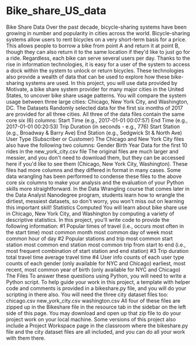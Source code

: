 # Bike_share_US_data
Bike Share Data Over the past decade, bicycle-sharing systems have been growing in number and popularity in cities across the world. Bicycle-sharing systems allow users to rent bicycles on a very short-term basis for a price. This allows people to borrow a bike from point A and return it at point B, though they can also return it to the same location if they'd like to just go for a ride. Regardless, each bike can serve several users per day.  Thanks to the rise in information technologies, it is easy for a user of the system to access a dock within the system to unlock or return bicycles. These technologies also provide a wealth of data that can be used to explore how these bike-sharing systems are used.  In this project, you will use data provided by Motivate, a bike share system provider for many major cities in the United States, to uncover bike share usage patterns. You will compare the system usage between three large cities: Chicago, New York City, and Washington, DC.  The Datasets Randomly selected data for the first six months of 2017 are provided for all three cities. All three of the data files contain the same core six (6) columns:  Start Time (e.g., 2017-01-01 00:07:57) End Time (e.g., 2017-01-01 00:20:53) Trip Duration (in seconds - e.g., 776) Start Station (e.g., Broadway &amp; Barry Ave) End Station (e.g., Sedgwick St &amp; North Ave) User Type (Subscriber or Customer) The Chicago and New York City files also have the following two columns:  Gender Birth Year  Data for the first 10 rides in the new_york_city.csv file  The original files are much larger and messier, and you don't need to download them, but they can be accessed here if you'd like to see them (Chicago, New York City, Washington). These files had more columns and they differed in format in many cases. Some data wrangling has been performed to condense these files to the above core six columns to make your analysis and the evaluation of your Python skills more straightforward. In the Data Wrangling course that comes later in the Data Analyst Nanodegree program, students learn how to wrangle the dirtiest, messiest datasets, so don't worry, you won't miss out on learning this important skill!  Statistics Computed You will learn about bike share use in Chicago, New York City, and Washington by computing a variety of descriptive statistics. In this project, you'll write code to provide the following information:  #1 Popular times of travel (i.e., occurs most often in the start time)  most common month most common day of week most common hour of day #2 Popular stations and trip  most common start station most common end station most common trip from start to end (i.e., most frequent combination of start station and end station) #3 Trip duration  total travel time average travel time #4 User info  counts of each user type counts of each gender (only available for NYC and Chicago) earliest, most recent, most common year of birth (only available for NYC and Chicago) The Files To answer these questions using Python, you will need to write a Python script. To help guide your work in this project, a template with helper code and comments is provided in a bikeshare.py file, and you will do your scripting in there also. You will need the three city dataset files too:  chicago.csv new_york_city.csv washington.csv All four of these files are zipped up in the Bikeshare file in the resource tab in the sidebar on the left side of this page. You may download and open up that zip file to do your project work on your local machine.  Some versions of this project also include a Project Workspace page in the classroom where the bikeshare.py file and the city dataset files are all included, and you can do all your work with them there.
